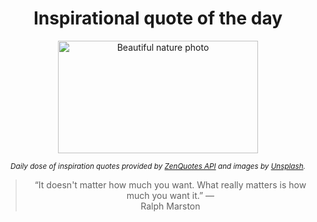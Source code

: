 
<div align="center">

# Inspirational quote of the day

<img src="./data/photo.jpeg" alt="Beautiful nature photo" width="320" height="180">

<sub><i>Daily dose of inspiration quotes provided by [ZenQuotes API](https://zenquotes.io/) and images by [Unsplash](https://unsplash.com/).</i></sub>


<blockquote>&ldquo;It doesn't matter how much you want. What really matters is how much you want it.&rdquo; &mdash; <footer>Ralph Marston</footer></blockquote>

</div>
